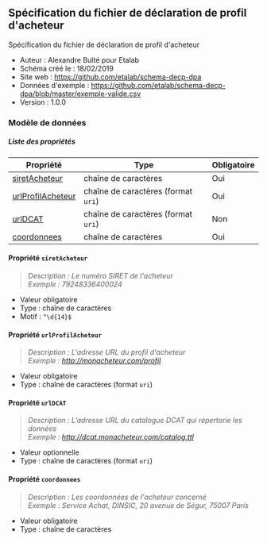 <MenuSchema />

## Spécification du fichier de déclaration de profil d'acheteur

Spécification du fichier de déclaration de profil d'acheteur

- Auteur : Alexandre Bulté pour Etalab
- Schéma créé le : 18/02/2019
- Site web : https://github.com/etalab/schema-decp-dpa
- Données d'exemple : https://github.com/etalab/schema-decp-dpa/blob/master/exemple-valide.csv
- Version : 1.0.0

### Modèle de données


##### Liste des propriétés

| Propriété | Type | Obligatoire |
| -- | -- | -- |
| [siretAcheteur](#propriete-siretacheteur) | chaîne de caractères  | Oui |
| [urlProfilAcheteur](#propriete-urlprofilacheteur) | chaîne de caractères (format `uri`) | Oui |
| [urlDCAT](#propriete-urldcat) | chaîne de caractères (format `uri`) | Non |
| [coordonnees](#propriete-coordonnees) | chaîne de caractères  | Oui |

#### Propriété `siretAcheteur`

> *Description : Le numéro SIRET de l'acheteur*<br/>*Exemple : 79248336400024*
- Valeur obligatoire
- Type : chaîne de caractères
- Motif : `^\d{14}$`

#### Propriété `urlProfilAcheteur`

> *Description : L'adresse URL du profil d'acheteur*<br/>*Exemple : http://monacheteur.com/profil*
- Valeur obligatoire
- Type : chaîne de caractères (format `uri`)

#### Propriété `urlDCAT`

> *Description : L’adresse URL du catalogue DCAT qui répertorie les données*<br/>*Exemple : http://dcat.monacheteur.com/catalog.ttl*
- Valeur optionnelle
- Type : chaîne de caractères (format `uri`)

#### Propriété `coordonnees`

> *Description : Les coordonnées de l'acheteur concerné*<br/>*Exemple : Service Achat, DINSIC, 20 avenue de Ségur, 75007 Paris*
- Valeur obligatoire
- Type : chaîne de caractères
